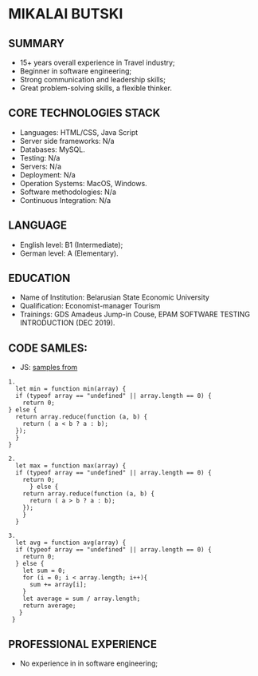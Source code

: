 # **MIKALAI BUTSKI**

## **SUMMARY**
* 15+ years overall experience in Travel industry;
* Beginner in software engineering;
* Strong communication and leadership skills;
* Great problem-solving skills, a flexible thinker.

## **CORE TECHNOLOGIES STACK**
* Languages: HTML/CSS, Java Script
* Server side frameworks: N/a
* Databases: MySQL.
* Testing: N/a
* Servers: N/a
* Deployment: N/a
* Operation Systems: MacOS, Windows.
* Software methodologies: N/a
* Continuous Integration: N/a

## **LANGUAGE**
* English level: B1 (Intermediate);
* German level: A (Elementary).

## **EDUCATION**
* Name of Institution: Belarusian State Economic University 
* Qualification: Economist-manager Tourism
* Trainings: GDS Amadeus Jump-in Couse, EPAM SOFTWARE TESTING INTRODUCTION (DEC 2019).

## **CODE SAMLES:**
* JS:
[samples from](https://github.com/boksic04/typical-arrays-problems.git)
```
1. 
  let min = function min(array) {
  if (typeof array == "undefined" || array.length == 0) {
    return 0;
} else {
  return array.reduce(function (a, b) {
    return ( a < b ? a : b);
  });
  }
}
```
```
2. 
  let max = function max(array) {
  if (typeof array == "undefined" || array.length == 0) {
    return 0;
      } else {
    return array.reduce(function (a, b) {
      return ( a > b ? a : b);
    }); 
    }
  }
```
```
3. 
  let avg = function avg(array) {
  if (typeof array == "undefined" || array.length == 0) {
    return 0;
  } else {
    let sum = 0;
    for (i = 0; i < array.length; i++){
      sum += array[i];
    }
    let average = sum / array.length; 
    return average;
   }
 }
```

## **PROFESSIONAL EXPERIENCE**
* No experience in in software engineering;
